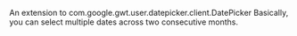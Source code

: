 An extension to com.google.gwt.user.datepicker.client.DatePicker
Basically, you can select multiple dates across two consecutive months.